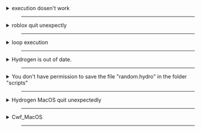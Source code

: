 <details>
  <summary>execution dosen't work</summary>

> test script
```lua
loadstring(game:HttpGet("https://raw.githubusercontent.com/EdgeIY/infiniteyield/master/source", true))()
```
>
/
>
> Close roblox
>
> Close Hydrogen
>
> [<kbd> <br>Open this link<br> </kbd>][Link]
>
> [Link]: https://github.com/FRX397/Hydrogen/blob/main/MacOS/install.md
>
> ---------
</details>

> ___

<details>
  <summary>roblox quit unexpectly</summary>

> Close roblox
>
> Close Hydrogen
>
> [<kbd> <br>Open this link<br> </kbd>][Link]
>

/

> Open Finder.
>
> Search Hydrogen.
>
> Open Hydrogen folder.
>
> Open scripts folder.
>
> Remove the files that are in the scripts folder.
>
> Join Roblox again and it will be fixed.
>
> -------
</details>

> ___

<details>
  <summary>loop execution</summary>

> Open finder
>
> Search Hydrogen
>
> Remove Hydrogen Application
>
> Remove Hydrogen Folder
>
> [<kbd> <br>Open this link<br> </kbd>][Link]
>

/

> use this function
>
```lua
if getgenv().single_ex then return end;
__script here__
getgenv().single_ex = true;
```
>
> example
>
```lua
if getgenv().single_ex then return end;
loadstring(game:HttpGet("https://raw.githubusercontent.com/FRX397/Hydrohub/main/Hydro_hub", true))()
getgenv().single_ex = true;
```
>
>
> -----
</details>

> ___

<details>
  <summary>Hydrogen is out of date.</summary>

> Update it -> [#macos-updates](https://discord.com/channels/924722337981530132/1060376974813573120), updated already? press "ok" and use it
>
> ____
> </details>

> ____
</details>

<details>
  <summary>You don't have permission to save the file "random.hydro" in the folder "scripts"</summary>

> Open terminal
>
> paste in terminal

```js
sudo /Applications/Hydrogen.app/Contents/MacOS/Hydrogen\ MacOS
```

> press enter
>
> ___
</details>

> ___

<details>
  <summary>Hydrogen MacOS quit unexpectedly</summary>

> Open Settings
>
> Security & Privacy
>
> Privacy
>
> Full disk access
>
> Remove full disk access from hydrogen
>
> Grant terminal full disk access
>
> Open Finder
>
> Search Hydrogen
>
> Remove Hydrogen Folder
>
> Remove Hydrogen Application
>
> [<kbd> <br>Open this link<br> </kbd>][Link]
>
>
>
> ____
</details>

> ___

<details>
  <summary>Cwf_MacOS</summary>

> Copy
>
```js
sudo /Applications/Hydrogen.app/Contents/MacOS/Hydrogen\ MacOS
```

> Open Terminal
> 
> Paste And Press <kbd><samp>Enter</samp></kbd>
>
> ___
</details>

> ___
